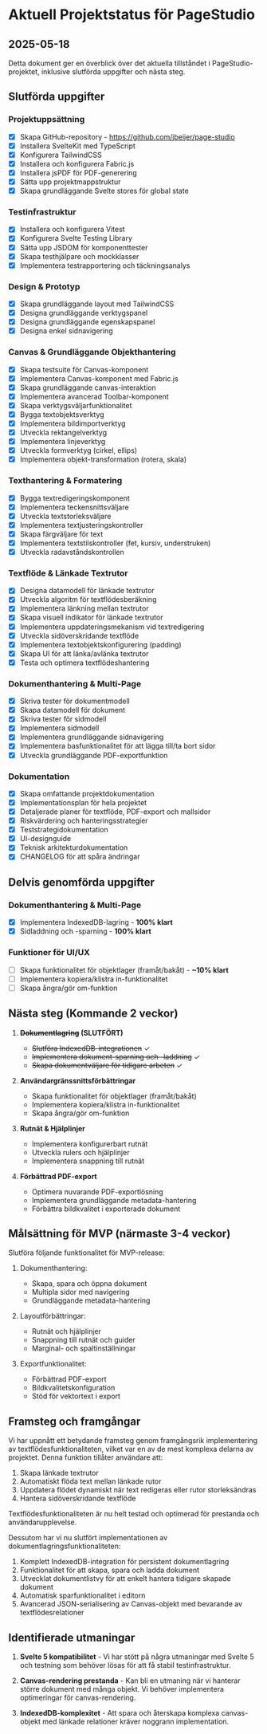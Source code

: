 # Aktuell Projektstatus för PageStudio
## 2025-05-18

Detta dokument ger en överblick över det aktuella tillståndet i PageStudio-projektet, inklusive slutförda uppgifter och nästa steg.

## Slutförda uppgifter

### Projektuppsättning
- [x] Skapa GitHub-repository - https://github.com/jbeijer/page-studio
- [x] Installera SvelteKit med TypeScript
- [x] Konfigurera TailwindCSS
- [x] Installera och konfigurera Fabric.js
- [x] Installera jsPDF för PDF-generering
- [x] Sätta upp projektmappstruktur
- [x] Skapa grundläggande Svelte stores för global state

### Testinfrastruktur
- [x] Installera och konfigurera Vitest
- [x] Konfigurera Svelte Testing Library
- [x] Sätta upp JSDOM för komponenttester
- [x] Skapa testhjälpare och mockklasser
- [x] Implementera testrapportering och täckningsanalys

### Design & Prototyp
- [x] Skapa grundläggande layout med TailwindCSS
- [x] Designa grundläggande verktygspanel
- [x] Designa grundläggande egenskapspanel
- [x] Designa enkel sidnavigering

### Canvas & Grundläggande Objekthantering
- [x] Skapa testsuite för Canvas-komponent
- [x] Implementera Canvas-komponent med Fabric.js
- [x] Skapa grundläggande canvas-interaktion
- [x] Implementera avancerad Toolbar-komponent
- [x] Skapa verktygsväljarfunktionalitet
- [x] Bygga textobjektsverktyg
- [x] Implementera bildimportverktyg
- [x] Utveckla rektangelverktyg
- [x] Implementera linjeverktyg
- [x] Utveckla formverktyg (cirkel, ellips)
- [x] Implementera objekt-transformation (rotera, skala)

### Texthantering & Formatering
- [x] Bygga textredigeringskomponent
- [x] Implementera teckensnittsväljare
- [x] Utveckla textstorleksväljare
- [x] Implementera textjusteringskontroller
- [x] Skapa färgväljare för text
- [x] Implementera textstilskontroller (fet, kursiv, understruken)
- [x] Utveckla radavståndskontrollen

### Textflöde & Länkade Textrutor
- [x] Designa datamodell för länkade textrutor
- [x] Utveckla algoritm för textflödesberäkning
- [x] Implementera länkning mellan textrutor
- [x] Skapa visuell indikator för länkade textrutor
- [x] Implementera uppdateringsmekanism vid textredigering
- [x] Utveckla sidöverskridande textflöde
- [x] Implementera textobjektskonfigurering (padding)
- [x] Skapa UI för att länka/avlänka textrutor
- [x] Testa och optimera textflödeshantering

### Dokumenthantering & Multi-Page
- [x] Skriva tester för dokumentmodell
- [x] Skapa datamodell för dokument
- [x] Skriva tester för sidmodell
- [x] Implementera sidmodell
- [x] Implementera grundläggande sidnavigering
- [x] Implementera basfunktionalitet för att lägga till/ta bort sidor
- [x] Utveckla grundläggande PDF-exportfunktion

### Dokumentation
- [x] Skapa omfattande projektdokumentation
- [x] Implementationsplan för hela projektet
- [x] Detaljerade planer för textflöde, PDF-export och mallsidor
- [x] Riskvärdering och hanteringsstrategier
- [x] Teststrategidokumentation
- [x] UI-designguide
- [x] Teknisk arkitekturdokumentation
- [x] CHANGELOG för att spåra ändringar

## Delvis genomförda uppgifter

### Dokumenthantering & Multi-Page
- [x] Implementera IndexedDB-lagring - **100% klart**
- [x] Sidladdning och -sparning - **100% klart**

### Funktioner för UI/UX
- [ ] Skapa funktionalitet för objektlager (framåt/bakåt) - **~10% klart**
- [ ] Implementera kopiera/klistra in-funktionalitet
- [ ] Skapa ångra/gör om-funktion

## Nästa steg (Kommande 2 veckor)

1. **~~Dokumentlagring~~ (SLUTFÖRT)**
   - ~~Slutföra IndexedDB-integrationen~~ ✓
   - ~~Implementera dokument-sparning och -laddning~~ ✓
   - ~~Skapa dokumentväljare för tidigare arbeten~~ ✓

2. **Användargränssnittsförbättringar**
   - Skapa funktionalitet för objektlager (framåt/bakåt)
   - Implementera kopiera/klistra in-funktionalitet
   - Skapa ångra/gör om-funktion

3. **Rutnät & Hjälplinjer**
   - Implementera konfigurerbart rutnät
   - Utveckla rulers och hjälplinjer
   - Implementera snappning till rutnät

4. **Förbättrad PDF-export**
   - Optimera nuvarande PDF-exportlösning
   - Implementera grundläggande metadata-hantering
   - Förbättra bildkvalitet i exporterade dokument

## Målsättning för MVP (närmaste 3-4 veckor)

Slutföra följande funktionalitet för MVP-release:

1. Dokumenthantering:
   - Skapa, spara och öppna dokument
   - Multipla sidor med navigering
   - Grundläggande metadata-hantering

2. Layoutförbättringar:
   - Rutnät och hjälplinjer
   - Snappning till rutnät och guider
   - Marginal- och spaltinställningar

3. Exportfunktionalitet:
   - Förbättrad PDF-export
   - Bildkvalitetskonfiguration
   - Stöd för vektortext i export

## Framsteg och framgångar

Vi har uppnått ett betydande framsteg genom framgångsrik implementering av textflödesfunktionaliteten, vilket var en av de mest komplexa delarna av projektet. Denna funktion tillåter användare att:

1. Skapa länkade textrutor
2. Automatiskt flöda text mellan länkade rutor
3. Uppdatera flödet dynamiskt när text redigeras eller rutor storleksändras
4. Hantera sidöverskridande textflöde

Textflödesfunktionaliteten är nu helt testad och optimerad för prestanda och användarupplevelse.

Dessutom har vi nu slutfört implementationen av dokumentlagringsfunktionaliteten:

1. Komplett IndexedDB-integration för persistent dokumentlagring
2. Funktionalitet för att skapa, spara och ladda dokument
3. Utvecklat dokumentlistvy för att enkelt hantera tidigare skapade dokument
4. Automatisk sparfunktionalitet i editorn
5. Avancerad JSON-serialisering av Canvas-objekt med bevarande av textflödesrelationer

## Identifierade utmaningar

1. **Svelte 5 kompatibilitet** - Vi har stött på några utmaningar med Svelte 5 och testning som behöver lösas för att få stabil testinfrastruktur.

2. **Canvas-rendering prestanda** - Kan bli en utmaning när vi hanterar större dokument med många objekt. Vi behöver implementera optimeringar för canvas-rendering.

3. **IndexedDB-komplexitet** - Att spara och återskapa komplexa canvas-objekt med länkade relationer kräver noggrann implementation.